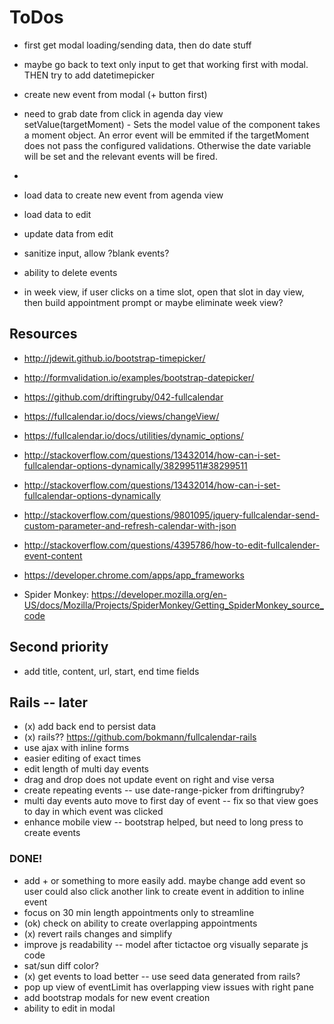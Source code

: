 # ToDos  
+ first get modal loading/sending data, then do date stuff

+ maybe go back to text only input to get that working first with modal. THEN try to add datetimepicker
+ create new event from modal (+ button first)
+ need to grab date from click in agenda day view
  setValue(targetMoment) - Sets the model value of the component takes a moment object. An error event will be emmited if the targetMoment does not pass the configured validations. Otherwise the date variable will be set and the relevant events will be fired.

+
+ load data to create new event from agenda view
+ load data to edit
+ update data from edit

+ sanitize input, allow ?blank events?

+ ability to delete events

+ in week view, if user clicks on a time slot, open that slot in day view, then
  build appointment prompt or maybe eliminate week view?

## Resources
+ http://jdewit.github.io/bootstrap-timepicker/
+ http://formvalidation.io/examples/bootstrap-datepicker/
+ https://github.com/driftingruby/042-fullcalendar
+ https://fullcalendar.io/docs/views/changeView/
+ https://fullcalendar.io/docs/utilities/dynamic_options/
+ http://stackoverflow.com/questions/13432014/how-can-i-set-fullcalendar-options-dynamically/38299511#38299511
+ http://stackoverflow.com/questions/13432014/how-can-i-set-fullcalendar-options-dynamically
+ http://stackoverflow.com/questions/9801095/jquery-fullcalendar-send-custom-parameter-and-refresh-calendar-with-json
+ http://stackoverflow.com/questions/4395786/how-to-edit-fullcalender-event-content

+ https://developer.chrome.com/apps/app_frameworks
+ Spider Monkey: https://developer.mozilla.org/en-US/docs/Mozilla/Projects/SpiderMonkey/Getting_SpiderMonkey_source_code

## Second priority
+ add title, content, url, start, end time fields


## Rails -- later
+ (x) add back end to persist data
+ (x) rails?? https://github.com/bokmann/fullcalendar-rails
+ use ajax with inline forms
+ easier editing of exact times
+ edit length of multi day events
+ drag and drop does not update event on right and vise versa
+ create repeating events -- use date-range-picker from driftingruby?
+ multi day events auto move to first day of event -- fix so that view goes to day in which event was clicked
+ enhance mobile view -- bootstrap helped, but need to long press to create events


### DONE!
+ add + or something to more easily add. maybe change add event so user could also click another link to create event in addition to inline event
+ focus on 30 min length appointments only to streamline
+ (ok) check on ability to create overlapping appointments
+ (x) revert rails changes and simplify
+ improve js readability -- model after tictactoe org visually separate js code
+ sat/sun diff color?
+ (x) get events to load better -- use seed data generated from rails?
+ pop up view of eventLimit has overlapping view issues with right pane
+ add bootstrap modals for new event creation
+ ability to edit in modal
